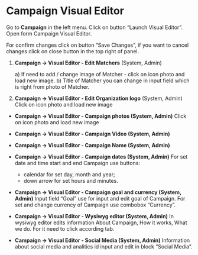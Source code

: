 # Campaign Visual Editor
Go to **Campaign** in the left menu. Click on button “Launch Visual Editor”. Open form Campaign Visual Editor.

For confirm changes click on button “Save Changes”, if you want to cancel changes click on close button in the top right of panel.

1. **Campaign -> Visual Editor - Edit Matchers** (System, Admin)
    
    a) If need to add / change image of Matcher - click on icon photo and load new image.
    b) Title of Matcher you can change in input field which is right from photo of Matcher.

2. **Campaign -> Visual Editor - Edit Organization logo** (System, Admin)
Click on icon photo and load new image

- **Campaign -> Visual Editor - Campaign photos (System, Admin)**
Click on icon photo and load new image

- **Campaign -> Visual Editor - Campaign Video (System, Admin)**
- **Campaign -> Visual Editor - Campaign Name (System, Admin)**

- **Campaign -> Visual Editor - Campaign dates (System, Admin)**
    For set date and time start and end Campaign use buttons: 
    * calendar for set day, month and year;
    * down arrow for set hours and minutes.

- **Campaign -> Visual Editor - Campaign goal and currency (System, Admin)**
Input field “Goal” use for input and edit goal of Campaign. For set and change currency of Campaign use combobox “Currency”.

- **Campaign -> Visual Editor - Wysiwyg editor (System, Admin)**
In wysiwyg editor edits information About Campaign, How it works, What we do. For it need to click according tab.

- **Campaign -> Visual Editor - Social Media (System, Admin)**
Information about social media and analitics id input and edit in block “Social Media”.

